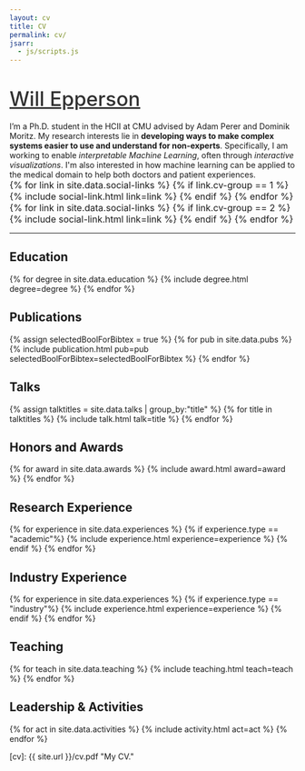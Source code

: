 ```yaml
---
layout: cv
title: CV
permalink: cv/
jsarr:
  - js/scripts.js
---
```


<!-- <div>
	<a href="{{ site.url }}"> <img class="title-logo" src="/images/share.png"> </a>
</div> -->

<h1><a style="color: #313131; font-weight: 500; font-size: 1.25em" href="https://www.willepperson.com">Will Epperson</a></h1>

<!-- <span class="cv-subtitle">
</span> -->

<span class="cv-max-width">
I’m a Ph.D. student in the HCII at CMU advised by Adam Perer and Dominik Moritz.
</span>

<span class="cv-max-width">
My research interests lie in <b>developing ways to make complex systems easier to use and understand for non-experts</b>. Specifically, I am working to enable <em>interpretable Machine Learning</em>, often through <em>interactive visualizations</em>. I'm also interested in how machine learning can be applied to the medical domain to help both doctors and patient experiences. 
</span>

<div class="cv-image-links-wrapper" style="font-size: 16px; padding-bottom: 0;">
	<div class="cv-image-links">
		{% for link in site.data.social-links %}
			{% if link.cv-group == 1 %}
				{% include social-link.html link=link %}
			{% endif %}
		{% endfor %}
	</div>
	<div class="cv-image-links">
		{% for link in site.data.social-links %}
			{% if link.cv-group == 2 %}
				{% include social-link.html link=link %}
			{% endif %}
		{% endfor %}
	</div>
</div>

---

## Education

{% for degree in site.data.education %}
{% include degree.html degree=degree %}
{% endfor %}

## Publications

{% assign selectedBoolForBibtex = true %}
{% for pub in site.data.pubs %}
{% include publication.html pub=pub selectedBoolForBibtex=selectedBoolForBibtex %}
{% endfor %}

## Talks

{% assign talktitles = site.data.talks | group_by:"title" %}
{% for title in talktitles %}
{% include talk.html talk=title %}
{% endfor %}

## Honors and Awards

{% for award in site.data.awards %}
{% include award.html award=award %}
{% endfor %}

## Research Experience

{% for experience in site.data.experiences %}
{% if experience.type == "academic"%}
{% include experience.html experience=experience %}
{% endif %}
{% endfor %}

## Industry Experience

{% for experience in site.data.experiences %}
{% if experience.type == "industry"%}
{% include experience.html experience=experience %}
{% endif %}
{% endfor %}

## Teaching

{% for teach in site.data.teaching %}
{% include teaching.html teach=teach %}
{% endfor %}


## Leadership & Activities

{% for act in site.data.activities %}
{% include activity.html act=act %}
{% endfor %}


<!-- ## References

{% for reference in site.data.references %}
{% include reference.html reference=reference %}
{% endfor %} -->

<!-- ## Contact

Will Epperson
`willepp@cmu.edu`
Newell-Simon Hall 
Carnegie Mellon University 
5000 Forbes Ave 
Pittsburgh, PA 15213  -->


[cv]: {{ site.url }}/cv.pdf "My CV."
